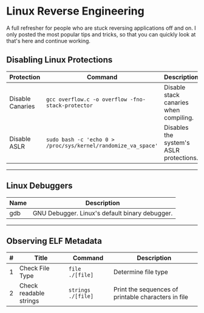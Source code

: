 # Linux Reverse Engineering
A full refresher for people who are stuck reversing applications off and on.  I only posted the most popular tips and tricks, so that you can quickly look at that's here and continue working.

## Disabling Linux Protections
| Protection | Command | Description |
| --- | --- | --- |
| Disable Canaries | `gcc overflow.c -o overflow -fno-stack-protector` | Disable stack canaries when compiling. |
| Disable ASLR | `sudo bash -c 'echo 0 > /proc/sys/kernel/randomize_va_space'` | Disables the system's ASLR protections. |

----------------------------

## Linux Debuggers
| Name | Description |
| --- | --- |
| gdb | GNU Debugger.  Linux's default binary debugger. |

----------------------------

## Observing ELF Metadata
| # | Title | Command | Description |
| --- | --- | --- | --- |
| 1 | Check File Type | `file ./[file]` | Determine file type |
| 2 | Check readable strings | `strings ./[file]` | Print the sequences of printable characters in file |
